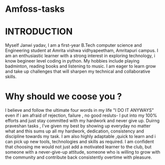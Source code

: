 # Amfoss-tasks
# INTRODUCTION
Myself Janwi yadav, I am a first-year B.Tech computer science and Engineering student at Amrita vishwa vidhyapeetham, Amritapuri campus. I am an enthusiastic learner with a strong interest in exploring technology, i know begineer level coding in python. My hobbies include playing badminton, reading books and listening to music. I am eager to learn grow and take up challenges that will sharpen my technical and collaborative skills.
# Why should we coose you ?
I believe and follow the ultimate four words in my life "I DO IT ANYWAYS" even if i am afraid of rejection, failure , no good resluts- I put into my 100% efforts and just stay committed with my hardwork and never give up. Duirng praveshan tasks , I've given my best by showing up everyday no matter what and this sums up all my hardwork, dedication, consistency and discipline towards my task. I am also highly adaptable ,quick to learn and i can pick up new tools, technologies and skills as required. I am confident that choosing me would not just add a motivated learner to the club, but someone with a never-give-up attitude, someone who is willing to grow with the community and contribute back consistently overtime with pleasure.
